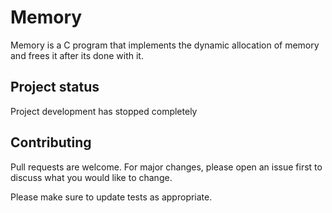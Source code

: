# Memory
Memory is a C program that implements the dynamic allocation of memory and frees it after its done with it.

## Project status
Project development has stopped completely

## Contributing
Pull requests are welcome. For major changes, please open an issue first to discuss what you would like to change.

Please make sure to update tests as appropriate.